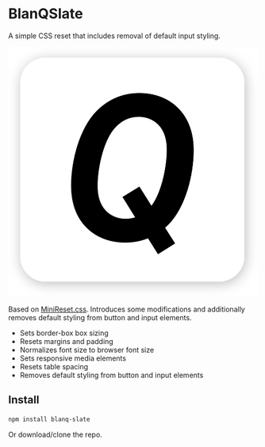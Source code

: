 # BlanQSlate
A simple CSS reset that includes removal of default input styling.

![BlanQSlate](https://raw.githubusercontent.com/jonathanharrell/blanq-slate/master/blanq-slate.png)

Based on [MiniReset.css](https://github.com/jgthms/minireset.css). Introduces some modifications and additionally removes default styling from button and input elements.

* Sets border-box box sizing
* Resets margins and padding
* Normalizes font size to browser font size
* Sets responsive media elements
* Resets table spacing
* Removes default styling from button and input elements

## Install

```sh
npm install blanq-slate
```

Or download/clone the repo.

